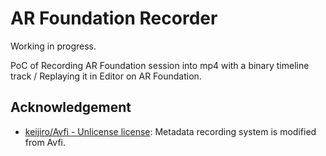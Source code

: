 # AR Foundation Recorder

Working in progress.

PoC of Recording AR Foundation session into mp4 with a binary timeline track  / Replaying it in Editor on AR Foundation.

## Acknowledgement

- [keijiro/Avfi - Unlicense license](https://github.com/keijiro/Avfi): Metadata recording system is modified from Avfi.
